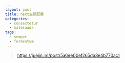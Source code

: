 ```yaml
---
layout: post
title: next主题配置
categories: 
  - consectetur
  - malesuada
tags:
  - semper
  - fermentum
---
```

> https://juejin.im/post/5a6ee00ef265da3e4b770ac1

